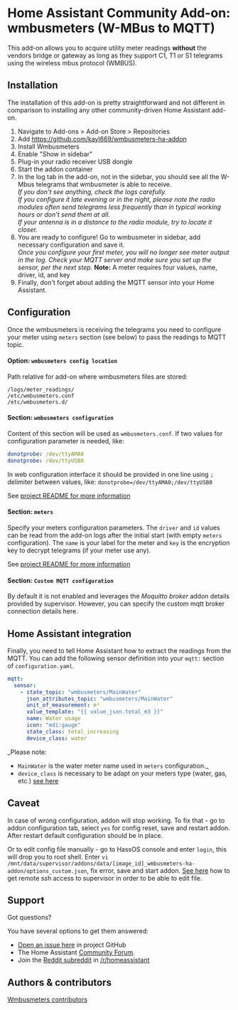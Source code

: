 # Home Assistant Community Add-on: wmbusmeters (W-MBus to MQTT)

This add-on allows you to acquire utility meter readings **without** the vendors bridge or gateway as long as they support C1, T1 or S1 telegrams using the wireless mbus protocol (WMBUS).


## Installation

The installation of this add-on is pretty straightforward and not different in
comparison to installing any other community-driven Home Assistant add-on.

1. Navigate to Add-ons > Add-on Store > Repositories
1. Add https://github.com/kayl669/wmbusmeters-ha-addon
1. Install Wmbusmeters
1. Enable "Show in sidebar"
1. Plug-in your radio receiver USB dongle
1. Start the addon container
1. In the log tab in the add-on, not in the sidebar, you should see all the W-Mbus telegrams that wmbusmeter is able to receive. <br> _If you don't see anything, check the logs carefully. <br> If you configure it late evening or in the night, please note the radio modules often send telegrams less frequently than in typical working hours or don't send them at all. <br> If your antenna is in a distance to the radio module, try to locate it closer._
1. You are ready to configure! Go to wmbusmeter in sidebar, add necessary configuration and save it. <br> _Once you configure your first meter, you will no longer see meter output in the log.  Check your MQTT server and make sure you set up the sensor, per the next step._
   **Note:** A meter requires four values, name, driver, id, and key
1. Finally, don't forget about adding the MQTT sensor into your Home Assistant.


## Configuration

Once the wmbusmeters is receiving the telegrams you need to configure your meter using `meters` section (see below) to pass the readings to MQTT topic.

#### Option: `wmbusmeters config location`

Path relative for add-on where wmbusmeters files are stored:
```
/logs/meter_readings/
/etc/wmbusmeters.conf
/etc/wmbusmeters.d/
```

#### Section: `wmbusmeters configuration`

Content of this section will be used as `wmbusmeters.conf`.
If two values for configuration parameter is needed, like:
```yaml
donotprobe: /dev/ttyAMA0
donotprobe: /dev/ttyUSB0
```
In web configuration interface it should be provided in one line using `;` delimiter between values, like: `donotprobe=/dev/ttyAMA0;/dev/ttyUSB0`

See [project README for more information][docs]

#### Section: `meters`

Specify your meters configuration parameters. The `driver` and `id` values can be read from the add-on logs after the initial start (with empty `meters` configuration). The `name` is your label for the meter and `key` is the encryption key to decrypt telegrams (if your meter use any).

See [project README for more information][docs]

#### Section: `Custom MQTT configuration`

By default it is not enabled and leverages the _Moquitto broker_ addon details provided by supervisor. However, you can specify the custom mqtt broker connection details here.


## Home Assistant integration

Finally, you need to tell Home Assistant how to extract the readings from the MQTT. You can add the following sensor definition into your `mqtt:` section of `configuration.yaml`.

```yaml
mqtt:
  sensor:
    - state_topic: "wmbusmeters/MainWater"
      json_attributes_topic: "wmbusmeters/MainWater"
      unit_of_measurement: m³
      value_template: "{{ value_json.total_m3 }}"
      name: Water usage
      icon: "mdi:gauge"
      state_class: total_increasing
      device_class: water
```

_Please note: 

- `MainWater` is the water meter name used in `meters` configuration._
- `device_class` is necessary to be adapt on your meters type (water, gas, etc.) [see here](https://developers.home-assistant.io/docs/core/entity/sensor/#available-device-classes)

## Caveat

In case of wrong configuration, addon will stop working. To fix that - go to addon configuration tab, select `yes` for config reset, save and restart addon. After restart default configuration should be in place.

Or to edit config file manually - go to HassOS console and enter `login`, this will drop you to root shell. Enter `vi /mnt/data/supervisor/addons/data/[image_id]_wmbusmeters-ha-addon/options_custom.json`, fix error, save and start addon. [See here](https://developers.home-assistant.io/docs/operating-system/debugging/) how to get remote ssh access to supervisor in order to be able to edit file.

## Support

Got questions?

You have several options to get them answered:

- [Open an issue here][issue] in project GitHub
- The Home Assistant [Community Forum][forum].
- Join the [Reddit subreddit][reddit] in [/r/homeassistant][reddit]

## Authors & contributors

[Wmbusmeters contributors][contributors]

[contributors]: https://github.com/kayl669/wmbusmeters-ha-addon/graphs/contributors
[forum]: https://community.home-assistant.io/c/home-assistant-os/25
[github]: https://github.com/kayl669/wmbusmeters-ha-addon
[docs]: https://github.com/wmbusmeters/wmbusmeters
[issue]: https://github.com/wmbusmeters/wmbusmeters/issues
[reddit]: https://reddit.com/r/homeassistant

